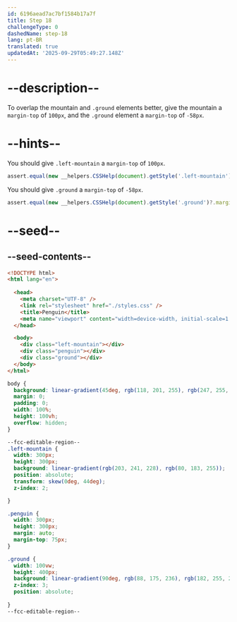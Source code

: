 ```yaml
---
id: 6196aead7ac7bf1584b17a7f
title: Step 18
challengeType: 0
dashedName: step-18
lang: pt-BR
translated: true
updatedAt: '2025-09-29T05:49:27.148Z'
---
```


# --description--

To overlap the mountain and `.ground` elements better, give the mountain a `margin-top` of `100px`, and the `.ground` element a `margin-top` of `-58px`.

# --hints--

You should give `.left-mountain` a `margin-top` of `100px`.

```js
assert.equal(new __helpers.CSSHelp(document).getStyle('.left-mountain')?.marginTop, '100px');
```

You should give `.ground` a `margin-top` of `-58px`.

```js
assert.equal(new __helpers.CSSHelp(document).getStyle('.ground')?.marginTop, '-58px');
```

# --seed--

## --seed-contents--

```html
<!DOCTYPE html>
<html lang="en">
  
  <head>
    <meta charset="UTF-8" />
    <link rel="stylesheet" href="./styles.css" />
    <title>Penguin</title>
    <meta name="viewport" content="width=device-width, initial-scale=1.0" />
  </head>

  <body>
    <div class="left-mountain"></div>
    <div class="penguin"></div>
    <div class="ground"></div>
  </body>
</html>
```

```css
body {
  background: linear-gradient(45deg, rgb(118, 201, 255), rgb(247, 255, 222));
  margin: 0;
  padding: 0;
  width: 100%;
  height: 100vh;
  overflow: hidden;
}

--fcc-editable-region--
.left-mountain {
  width: 300px;
  height: 300px;
  background: linear-gradient(rgb(203, 241, 228), rgb(80, 183, 255));
  position: absolute;
  transform: skew(0deg, 44deg);
  z-index: 2;

}

.penguin {
  width: 300px;
  height: 300px;
  margin: auto;
  margin-top: 75px;
}

.ground {
  width: 100vw;
  height: 400px;
  background: linear-gradient(90deg, rgb(88, 175, 236), rgb(182, 255, 255));
  z-index: 3;
  position: absolute;
  
}
--fcc-editable-region--
```
